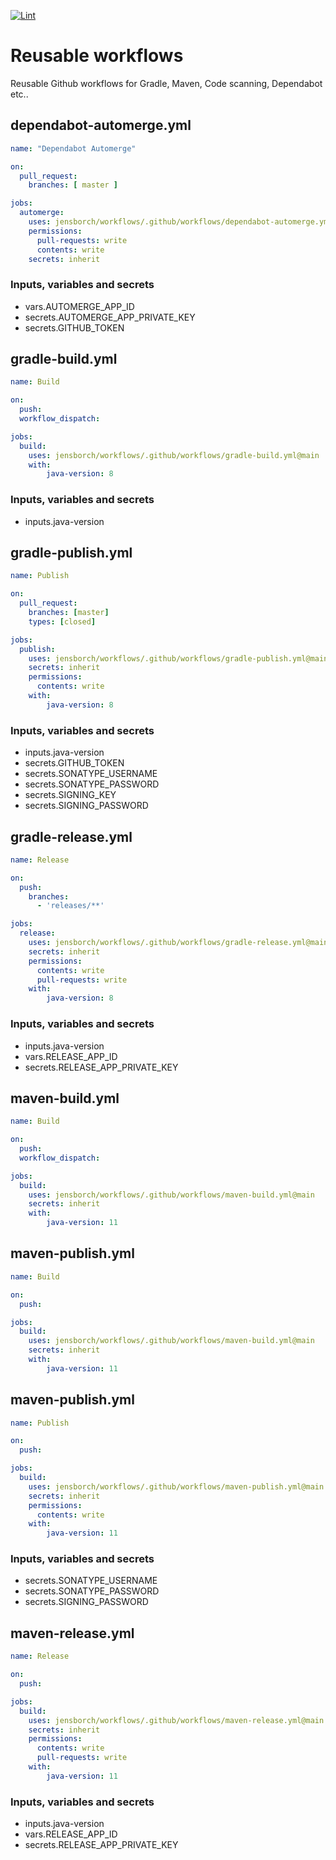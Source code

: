 [![Lint](https://github.com/jensborch/workflows/actions/workflows/action-lint.yml/badge.svg)](https://github.com/jensborch/workflows/actions/workflows/action-lint.yml)

# Reusable workflows

Reusable Github workflows for Gradle, Maven, Code scanning, Dependabot etc..

## dependabot-automerge.yml

```yml
name: "Dependabot Automerge"

on:
  pull_request:
    branches: [ master ]

jobs:
  automerge:
    uses: jensborch/workflows/.github/workflows/dependabot-automerge.yml.yml@main
    permissions:
      pull-requests: write
      contents: write    
    secrets: inherit
```

### Inputs, variables and secrets

* vars.AUTOMERGE_APP_ID
* secrets.AUTOMERGE_APP_PRIVATE_KEY
* secrets.GITHUB_TOKEN

## gradle-build.yml

```yml
name: Build

on:
  push:
  workflow_dispatch:

jobs:
  build:
    uses: jensborch/workflows/.github/workflows/gradle-build.yml@main
    with:
        java-version: 8
```

### Inputs, variables and secrets

* inputs.java-version

## gradle-publish.yml

```yml
name: Publish

on:
  pull_request:
    branches: [master]
    types: [closed]

jobs:
  publish:
    uses: jensborch/workflows/.github/workflows/gradle-publish.yml@main
    secrets: inherit
    permissions:
      contents: write
    with:
        java-version: 8
```

### Inputs, variables and secrets

* inputs.java-version
* secrets.GITHUB_TOKEN
* secrets.SONATYPE_USERNAME
* secrets.SONATYPE_PASSWORD
* secrets.SIGNING_KEY
* secrets.SIGNING_PASSWORD

## gradle-release.yml

```yml
name: Release

on:
  push:
    branches:
      - 'releases/**'

jobs:
  release:
    uses: jensborch/workflows/.github/workflows/gradle-release.yml@main
    secrets: inherit
    permissions:
      contents: write
      pull-requests: write
    with:
        java-version: 8
```

### Inputs, variables and secrets

* inputs.java-version
* vars.RELEASE_APP_ID
* secrets.RELEASE_APP_PRIVATE_KEY

## maven-build.yml

```yml
name: Build

on:
  push:
  workflow_dispatch:  

jobs:
  build:
    uses: jensborch/workflows/.github/workflows/maven-build.yml@main
    secrets: inherit
    with:
        java-version: 11
```

## maven-publish.yml

```yml
name: Build

on:
  push:

jobs:
  build:
    uses: jensborch/workflows/.github/workflows/maven-build.yml@main
    secrets: inherit
    with:
        java-version: 11
```

## maven-publish.yml

```yml
name: Publish

on:
  push:

jobs:
  build:
    uses: jensborch/workflows/.github/workflows/maven-publish.yml@main
    secrets: inherit
    permissions:
      contents: write
    with:
        java-version: 11
```

### Inputs, variables and secrets

* secrets.SONATYPE_USERNAME
* secrets.SONATYPE_PASSWORD
* secrets.SIGNING_PASSWORD

## maven-release.yml

```yml
name: Release

on:
  push:

jobs:
  build:
    uses: jensborch/workflows/.github/workflows/maven-release.yml@main
    secrets: inherit
    permissions:
      contents: write
      pull-requests: write
    with:
        java-version: 11
```

### Inputs, variables and secrets

* inputs.java-version
* vars.RELEASE_APP_ID
* secrets.RELEASE_APP_PRIVATE_KEY
